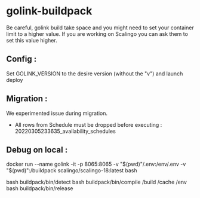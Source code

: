 # golink-buildpack

Be careful, golink build take space and you might need to set your container limit to a higher value. 
If you are working on Scalingo you can ask them to set this value higher.

## Config :
Set GOLINK_VERSION to the desire version (without the "v") and launch deploy

## Migration :
We experimented issue during migration. 
- All rows from Schedule must be dropped before executing : 20220305233635_availability_schedules

## Debug on local :

docker run --name golink -it -p 8065:8065 -v "$(pwd)"/.env:/env/.env -v "$(pwd)":/buildpack scalingo/scalingo-18:latest bash

bash buildpack/bin/detect
bash buildpack/bin/compile /build /cache /env
bash buildpack/bin/release
